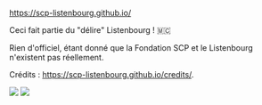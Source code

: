 https://scp-listenbourg.github.io/

Ceci fait partie du "délire" Listenbourg ! 🇲🇨

Rien d'officiel, étant donné que la Fondation SCP et le Listenbourg n'existent pas réellement.

Crédits : https://scp-listenbourg.github.io/credits/.

<img src="https://img.shields.io/badge/-HTML5-E34F26?style=flat&logo=html5&logoColor=white&link=https://github.com/SCP-Listenbourge=true"/>

<img src="https://img.shields.io/github/stars/SCP-Listenbourg/scp-listenbourg.github.io?style=flat-square&logo=github&logoColor=white&label=stars&color=181717"/>
